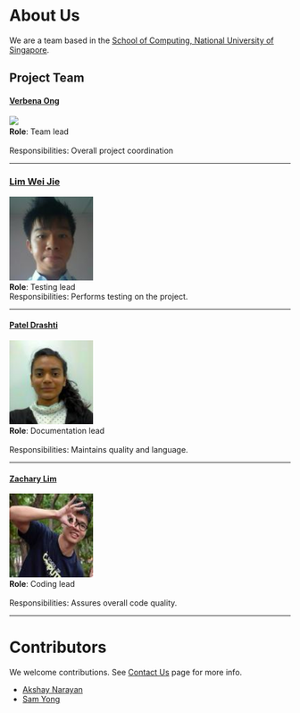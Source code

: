 # About Us

We are a team based in the [School of Computing, National University of Singapore](http://www.comp.nus.edu.sg).

## Project Team

#### [Verbena Ong](http://github.com/Verbena) 
<img src="images/.Verbenajpg" width="150"><br>
**Role**: Team lead<br>  
Responsibilities: Overall project coordination

-----

### [Lim Wei Jie](http://github.com/1o0p3r)
<img src="images/Weijie.jpg" width="150"><br>
**Role**: Testing lead<br>
Responsibilities: Performs testing on the project.

-----

#### [Patel Drashti](http://github.com/Drashti96)
<img src="images/Drashti.jpg" width="150"><br>
**Role**: Documentation lead<br>  
Responsibilities: Maintains quality and language.


-----

#### [Zachary Lim](http://github.com/zachylimwl)
<img src="images/Zachary.jpg" width="150"><br>
**Role**: Coding lead <br>  
Responsibilities: Assures overall code quality.

 -----

# Contributors

We welcome contributions. See [Contact Us](ContactUs.md) page for more info.

* [Akshay Narayan](https://github.com/se-edu/addressbook-level4/pulls?q=is%3Apr+author%3Aokkhoy)
* [Sam Yong](https://github.com/se-edu/addressbook-level4/pulls?q=is%3Apr+author%3Amauris)
